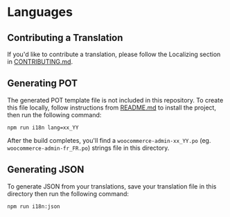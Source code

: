 # Languages

## Contributing a Translation
If you'd like to contribute a translation, please follow the Localizing section in [CONTRIBUTING.md](https://github.com/woocommerce/woocommerce-admin/blob/master/CONTRIBUTING.md).

## Generating POT

The generated POT template file is not included in this repository. To create this file locally, follow instructions from [README.md](https://github.com/woocommerce/woocommerce-admin/blob/master/README.md) to install the project, then run the following command:

```
npm run i18n lang=xx_YY
```

After the build completes, you'll find a `woocommerce-admin-xx_YY.po` (eg. `woocommerce-admin-fr_FR.po`) strings file in this directory. 

## Generating JSON

To generate JSON from your translations, save your translation file in this directory then run the following command:

```
npm run i18n:json
```